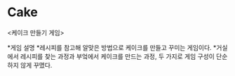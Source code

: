 # Cake
<케이크 만들기 게임>

*게임 설명
            *레시피를 참고해 알맞은 방법으로 케이크를 만들고 꾸미는 게임이다.
            *거실에서 레시피를 찾는 과정과 부엌에서 케이크를 만드는 과정, 두 가지로 게임 구성이 단순하지 않게 꾸몄다.
